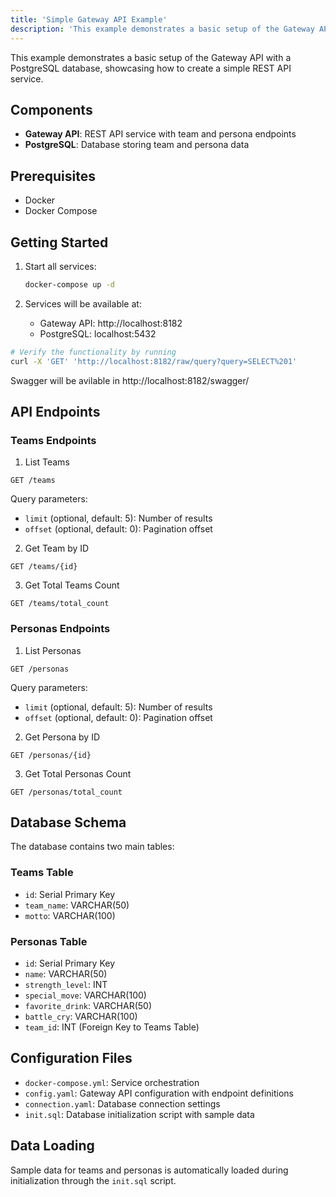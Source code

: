 ```yaml
---
title: 'Simple Gateway API Example'
description: 'This example demonstrates a basic setup of the Gateway API with a PostgreSQL database, showcasing how to create a simple REST API service.'
---
```


This example demonstrates a basic setup of the Gateway API with a PostgreSQL database, showcasing how to create a simple REST API service.

## Components

- **Gateway API**: REST API service with team and persona endpoints
- **PostgreSQL**: Database storing team and persona data

## Prerequisites

- Docker
- Docker Compose

## Getting Started

1. Start all services:
   ```bash
   docker-compose up -d
   ```

2. Services will be available at:
   - Gateway API: http://localhost:8182
   - PostgreSQL: localhost:5432

```bash
# Verify the functionality by running 
curl -X 'GET' 'http://localhost:8182/raw/query?query=SELECT%201' 
```

Swagger will be avilable in http://localhost:8182/swagger/

## API Endpoints

### Teams Endpoints

1. List Teams
```
GET /teams
```
Query parameters:
- `limit` (optional, default: 5): Number of results
- `offset` (optional, default: 0): Pagination offset

2. Get Team by ID
```
GET /teams/{id}
```

3. Get Total Teams Count
```
GET /teams/total_count
```

### Personas Endpoints

1. List Personas
```
GET /personas
```
Query parameters:
- `limit` (optional, default: 5): Number of results
- `offset` (optional, default: 0): Pagination offset

2. Get Persona by ID
```
GET /personas/{id}
```

3. Get Total Personas Count
```
GET /personas/total_count
```

## Database Schema

The database contains two main tables:

### Teams Table
- `id`: Serial Primary Key
- `team_name`: VARCHAR(50)
- `motto`: VARCHAR(100)

### Personas Table
- `id`: Serial Primary Key
- `name`: VARCHAR(50)
- `strength_level`: INT
- `special_move`: VARCHAR(100)
- `favorite_drink`: VARCHAR(50)
- `battle_cry`: VARCHAR(100)
- `team_id`: INT (Foreign Key to Teams Table)

## Configuration Files

- `docker-compose.yml`: Service orchestration
- `config.yaml`: Gateway API configuration with endpoint definitions
- `connection.yaml`: Database connection settings
- `init.sql`: Database initialization script with sample data

## Data Loading

Sample data for teams and personas is automatically loaded during initialization through the `init.sql` script. 
